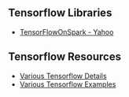 ## Tensorflow Libraries ##
 - [TensorFlowOnSpark  - Yahoo](https://github.com/yahoo/TensorFlowOnSpark)


## Tensorflow Resources ##
 - [Various Tensorflow Details](https://github.com/Avkash/mldl/blob/master/pages/tf_home.md)
 - [Various Tensorflow Examples](https://github.com/Avkash/mldl/blob/master/pages/tf_examples.md)



